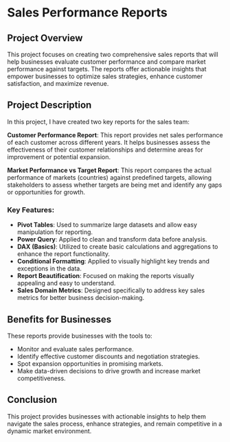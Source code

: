 

# Sales Performance Reports

## Project Overview
This project focuses on creating two comprehensive sales reports that will help businesses evaluate customer performance and compare market performance against targets. 
The reports offer actionable insights that empower businesses to optimize sales strategies, enhance customer satisfaction, and maximize revenue.

## Project Description
In this project, I have created two key reports for the sales team:

 **Customer Performance Report**: This report provides net sales performance of each customer across different years. It helps businesses assess the effectiveness of their
 customer relationships and determine areas for improvement or potential expansion.

 **Market Performance vs Target Report**: This report compares the actual performance of markets (countries) against predefined targets, allowing stakeholders to assess 
 whether targets are being met and identify any gaps or opportunities for growth.

### Key Features:
- **Pivot Tables**: Used to summarize large datasets and allow easy manipulation for reporting.
- **Power Query**: Applied to clean and transform data before analysis.
- **DAX (Basics)**: Utilized to create basic calculations and aggregations to enhance the report functionality.
- **Conditional Formatting**: Applied to visually highlight key trends and exceptions in the data.
- **Report Beautification**: Focused on making the reports visually appealing and easy to understand.
- **Sales Domain Metrics**: Designed specifically to address key sales metrics for better business decision-making.

## Benefits for Businesses
These reports provide businesses with the tools to:
- Monitor and evaluate sales performance.
- Identify effective customer discounts and negotiation strategies.
- Spot expansion opportunities in promising markets.
- Make data-driven decisions to drive growth and increase market competitiveness.


## Conclusion
This project provides businesses with actionable insights to help them navigate the sales process, enhance strategies, and remain competitive in a dynamic market environment.

